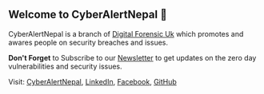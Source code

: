 ## Welcome to CyberAlertNepal 👋

CyberAlertNepal is a branch of [Digital Forensic Uk](https://digitalforensicuk.com) which promotes and awares people on security breaches and issues.

 **Don't Forget** to Subscribe to our [Newsletter](https://cyberalertnepal.com/#contact) to get updates on the zero day vulnerabilities and security issues.
 
 Visit: [CyberAlertNepal](https://cyberalertnepal.com), [LinkedIn](https://linkedin.com/company/cyberalertnepal), [Facebook](https://facebook.com/cyberalertnepal), [GitHub](https://github.com/cyberalertnepal)
